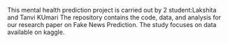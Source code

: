 This mental health prediction project is carried out by 2 student:Lakshita and Tanvi KUmari
The repository contains the code, data, and analysis for our research paper on Fake News Prediction. The study focuses on data available on kaggle.

